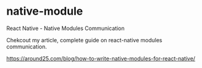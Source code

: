 # native-module
React Native - Native Modules Communication

Chekcout my article, complete guide on react-native modules communication.

https://around25.com/blog/how-to-write-native-modules-for-react-native/
